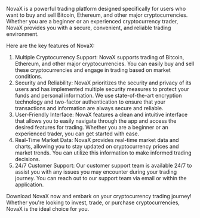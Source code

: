NovaX is a powerful trading platform designed specifically for users who want to buy and sell Bitcoin, Ethereum, and other major cryptocurrencies. Whether you are a beginner or an experienced cryptocurrency trader, NovaX provides you with a secure, convenient, and reliable trading environment.

Here are the key features of NovaX:
1. Multiple Cryptocurrency Support: NovaX supports trading of Bitcoin, Ethereum, and other major cryptocurrencies. You can easily buy and sell these cryptocurrencies and engage in trading based on market conditions.
2. Security and Reliability: NovaX prioritizes the security and privacy of its users and has implemented multiple security measures to protect your funds and personal information. We use state-of-the-art encryption technology and two-factor authentication to ensure that your transactions and information are always secure and reliable.
3. User-Friendly Interface: NovaX features a clean and intuitive interface that allows you to easily navigate through the app and access the desired features for trading. Whether you are a beginner or an experienced trader, you can get started with ease.
4. Real-Time Market Data: NovaX provides real-time market data and charts, allowing you to stay updated on cryptocurrency prices and market trends. You can utilize this information to make informed trading decisions.
5. 24/7 Customer Support: Our customer support team is available 24/7 to assist you with any issues you may encounter during your trading journey. You can reach out to our support team via email or within the application.

Download NovaX now and embark on your cryptocurrency trading journey! Whether you're looking to invest, trade, or purchase cryptocurrencies, NovaX is the ideal choice for you.
